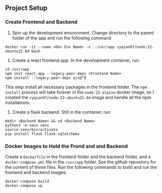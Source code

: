 ## Project Setup
### Create Frontend and Backend
1. Spin up the development environment. Change directory to the parent folder of the app and run the following command
```
docker run -it --name <Dev Env Name> -v .:/usr/app cyqian97/node:22-ubuntu22.04 bash
```
1. Create a react frontend app. In the development container, run: 
```
cd /usr/app
npm init react-app --legacy-peer-deps <Frontend Name>
npm install --legacy-peer-deps ajv@^8
```
This step install all necessary packages in the frontend folder. The ```npm install``` process will take forever in the ```node:22-alpine``` docker image, so I created the ```cyqian97/node:22-ubuntu22.04``` image and handle all the npm installations.
1. Create a flask backend. Still in the container, run
```
mkdir <Backend Name> && cd <Backend Name>
python3 -m venv venv
source venv/bin/activate
pip install flask flask-sqlalchemy
```
### Docker Images to Hold the Frond and and Backend
Create a ```Dockerfile``` in the frontend folder and the backend folder, and a ```docker-compose.yml``` file in the ```/usr/app``` folder. See the github repository for the content of these files. 
Run the following commands to build and run the frontend and backend images:
```
docker-compose build
docker-compose up 
```